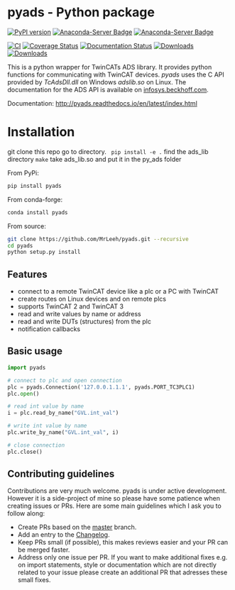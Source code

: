 pyads - Python package
======================

[![PyPI version](https://badge.fury.io/py/pyads.svg)](https://badge.fury.io/py/pyads)
[![Anaconda-Server Badge](https://anaconda.org/conda-forge/pyads/badges/version.svg)](https://anaconda.org/conda-forge/pyads)
[![Anaconda-Server Badge](https://anaconda.org/conda-forge/pyads/badges/platforms.svg)](https://anaconda.org/conda-forge/pyads)

[![CI](https://github.com/stlehmann/pyads/actions/workflows/ci.yml/badge.svg)](https://github.com/stlehmann/pyads/actions/workflows/ci.yml)
[![Coverage Status](https://coveralls.io/repos/github/stlehmann/pyads/badge.svg?branch=master)](https://coveralls.io/github/stlehmann/pyads?branch=master)
[![Documentation Status](https://readthedocs.org/projects/pyads/badge/?version=latest)](http://pyads.readthedocs.io/en/latest/?badge=latest)
[![Downloads](https://pepy.tech/badge/pyads)](https://pepy.tech/project/pyads)
[![Downloads](https://pepy.tech/badge/pyads/week)](https://pepy.tech/project/pyads)

This is a python wrapper for TwinCATs ADS library. It provides python functions
for communicating with TwinCAT devices. *pyads* uses the C API provided by *TcAdsDll.dll* on Windows *adslib.so* on Linux. The documentation for the ADS API is available on [infosys.beckhoff.com](http://infosys.beckhoff.com/english.php?content=../content/1033/tcadsdll2/html/tcadsdll_api_overview.htm&id=20557).

Documentation: http://pyads.readthedocs.io/en/latest/index.html

# Installation

git clone this repo
go to directory. 
``` pip install -e .```
find the ads_lib directory
```make```
take ads_lib.so and put it in the py_ads folder


From PyPi:

```bash
pip install pyads
```

From conda-forge:

```bash
conda install pyads
```

From source:

```bash
git clone https://github.com/MrLeeh/pyads.git --recursive
cd pyads
python setup.py install
```

## Features

* connect to a remote TwinCAT device like a plc or a PC with TwinCAT
* create routes on Linux devices and on remote plcs
* supports TwinCAT 2 and TwinCAT 3
* read and write values by name or address
* read and write DUTs (structures) from the plc
* notification callbacks

## Basic usage

```python
import pyads

# connect to plc and open connection
plc = pyads.Connection('127.0.0.1.1.1', pyads.PORT_TC3PLC1)
plc.open()

# read int value by name
i = plc.read_by_name("GVL.int_val")

# write int value by name
plc.write_by_name("GVL.int_val", i)

# close connection
plc.close()
```

[0]: https://infosys.beckhoff.de/english.php?content=../content/1033/TcSystemManager/Basics/TcSysMgr_AddRouteDialog.htm&id=

## Contributing guidelines

Contributions are very much welcome. pyads is under active development. However it is a side-project of mine so please have some
patience when creating issues or PRs. Here are some main guidelines which I ask you to follow along:

* Create PRs based on the [master](https://github.com/stlehmann/pyads) branch.
* Add an entry to the [Changelog](https://github.com/stlehmann/pyads/blob/master/CHANGELOG.md).
* Keep PRs small (if possible), this makes reviews easier and your PR can be merged faster.
* Address only one issue per PR. If you want to make additional fixes e.g. on import statements, style or documentation 
which are not directly related to your issue please create an additional PR that adresses these small fixes.
